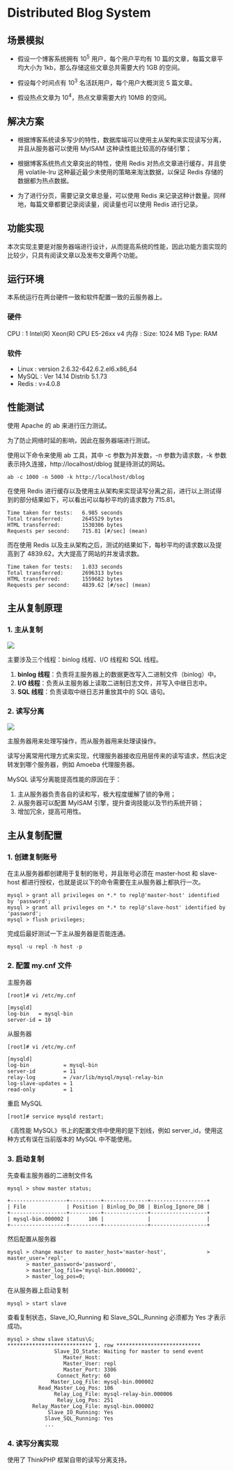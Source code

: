 ﻿# Distributed Blog System

## 场景模拟

- 假设一个博客系统拥有 10<sup>5</sup> 用户，每个用户平均有 10 篇的文章，每篇文章平均大小为 1kb，那么存储这些文章总共需要大约 1GB 的空间。

- 假设每个时间点有 10<sup>3</sup> 名活跃用户，每个用户大概浏览 5 篇文章。

- 假设热点文章为 10<sup>4</sup>，热点文章需要大约 10MB 的空间。

## 解决方案

- 根据博客系统读多写少的特性，数据库端可以使用主从架构来实现读写分离，并且从服务器可以使用 MyISAM 这种读性能比较高的存储引擎；

- 根据博客系统热点文章突出的特性，使用 Redis 对热点文章进行缓存，并且使用 volatile-lru 这种最近最少未使用的策略来淘汰数据，以保证 Redis 存储的数据都为热点数据。

- 为了进行分页，需要记录文章总量，可以使用 Redis 来记录这种计数量。同样地，每篇文章都要记录阅读量，阅读量也可以使用 Redis 进行记录。

## 功能实现

本次实现主要是对服务器端进行设计，从而提高系统的性能，因此功能方面实现的比较少，只具有阅读文章以及发布文章两个功能。

## 运行环境

本系统运行在两台硬件一致和软件配置一致的云服务器上。

### 硬件

CPU : 1  Intel(R) Xeon(R) CPU E5-26xx v4
内存 :  Size: 1024 MB Type: RAM

### 软件

- Linux : version 2.6.32-642.6.2.el6.x86_64
- MySQL : Ver 14.14 Distrib 5.1.73
- Redis : v=4.0.8

## 性能测试

使用 Apache 的 ab 来进行压力测试。

为了防止网络时延的影响，因此在服务器端进行测试。

使用以下命令来使用 ab 工具，其中 -c 参数为并发数，-n 参数为请求数，-k 参数表示持久连接，http://localhost/dblog 就是待测试的网站。

```
ab -c 1000 -n 5000 -k http://localhost/dblog
```

在使用 Redis 进行缓存以及使用主从架构来实现读写分离之前，进行以上测试得到的部分结果如下，可以看出可以每秒平均的请求数为 715.81。


```
Time taken for tests:   6.985 seconds
Total transferred:      2645529 bytes
HTML transferred:       1530306 bytes
Requests per second:    715.81 [#/sec] (mean)
```

而在使用 Redis 以及主从架构之后，测试的结果如下，每秒平均的请求数以及提高到了 4839.62，大大提高了网站的并发请求数。

```
Time taken for tests:   1.033 seconds
Total transferred:      2696313 bytes
HTML transferred:       1559682 bytes
Requests per second:    4839.62 [#/sec] (mean)
```

## 主从复制原理

### 1. 主从复制

![](pics/1.png)

主要涉及三个线程：binlog 线程、I/O 线程和 SQL 线程。

1. **binlog 线程**：负责将主服务器上的数据更改写入二进制文件（binlog）中。
2. **I/O 线程**：负责从主服务器上读取二进制日志文件，并写入中继日志中。
3. **SQL 线程**：负责读取中继日志并重放其中的 SQL 语句。

### 2. 读写分离

![](pics/2.png)

主服务器用来处理写操作，而从服务器用来处理读操作。

读写分离常用代理方式来实现，代理服务器接收应用层传来的读写请求，然后决定转发到哪个服务器，例如 Amoeba 代理服务器。

MySQL 读写分离能提高性能的原因在于：

1. 主从服务器负责各自的读和写，极大程度缓解了锁的争用；
2. 从服务器可以配置 MyISAM 引擎，提升查询技能以及节约系统开销；
3. 增加冗余，提高可用性。

## 主从复制配置

### 1. 创建复制账号

在主从服务器都创建用于复制的账号，并且账号必须在 master-host 和 slave-host 都进行授权，也就是说以下的命令需要在主从服务器上都执行一次。

```
mysql > grant all privileges on *.* to repl@'master-host' identified by 'password';
mysql > grant all privileges on *.* to repl@'slave-host' identified by 'password';
mysql > flush privileges;
```

完成后最好测试一下主从服务器是否能连通。

```
mysql -u repl -h host -p
```

### 2. 配置 my.cnf 文件

主服务器

```
[root]# vi /etc/my.cnf

[mysqld]
log-bin   = mysql-bin
server-id = 10
```

从服务器

```
[root]# vi /etc/my.cnf

[mysqld]
log-bin           = mysql-bin
server-id         = 11
relay-log         = /var/lib/mysql/mysql-relay-bin
log-slave-updates = 1
read-only         = 1
```

重启 MySQL

```
[root]# service mysqld restart;
```

《高性能 MySQL》书上的配置文件中使用的是下划线，例如 server_id，使用这种方式有误在当前版本的 MySQL 中不能使用。

### 3. 启动复制

先查看主服务器的二进制文件名

```
mysql > show master status;
```

```
+------------------+----------+--------------+------------------+
| File             | Position | Binlog_Do_DB | Binlog_Ignore_DB |
+------------------+----------+--------------+------------------+
| mysql-bin.000002 |      106 |              |                  |
+------------------+----------+--------------+------------------+
```

然后配置从服务器

```
mysql > change master to master_host='master-host',             > master_user='repl',
      > master_password='password',
      > master_log_file='mysql-bin.000002',
      > master_log_pos=0;
```

在从服务器上启动复制

```
mysql > start slave
```

查看复制状态，Slave_IO_Running 和 Slave_SQL_Running 必须都为 Yes 才表示成功。

```
mysql > show slave status\G;
*************************** 1. row ***************************
               Slave_IO_State: Waiting for master to send event
                  Master_Host:
                  Master_User: repl
                  Master_Port: 3306
                Connect_Retry: 60
              Master_Log_File: mysql-bin.000002
          Read_Master_Log_Pos: 106
               Relay_Log_File: mysql-relay-bin.000006
                Relay_Log_Pos: 251
        Relay_Master_Log_File: mysql-bin.000002
             Slave_IO_Running: Yes
            Slave_SQL_Running: Yes
            ...
```

### 4. 读写分离实现

使用了 ThinkPHP 框架自带的读写分离支持。
